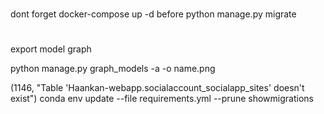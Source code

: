 #
dont forget docker-compose up -d  before python manage.py migrate

#
export model graph

python manage.py graph_models -a -o name.png


(1146, "Table 'Haankan-webapp.socialaccount_socialapp_sites' doesn't exist")
conda env update --file requirements.yml --prune
showmigrations